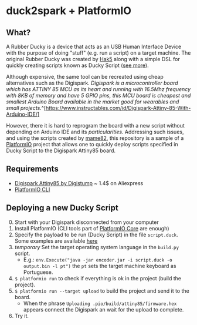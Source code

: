 # duck2spark + PlatformIO

## What?

A Rubber Ducky is a device that acts as an USB Human Interface Device with the purpose of doing "stuff" (e.g. run a script) on a target machine. The original Rubber Ducky was created by [Hak5](http://www.hak5.org/) along with a simple DSL for quickly creating scripts known as Ducky Script ([see more](https://github.com/hak5darren/USB-Rubber-Ducky/wiki)). 

Although expensive, the same tool can be recreated using cheap alternatives such as the Digispark. *Digispark is a microcontroller board which has ATTINY 85 MCU as its heart and running with 16.5Mhz frequency with 8KB of memory and have 5 GPIO pins, this MCU board is cheapest and smallest Arduino Board available in the market good for wearables and small projects.*^[https://www.instructables.com/id/Digispark-Attiny-85-With-Arduino-IDE/] 

However, there it is hard to reprogram the board with a new script without depending on Arduino IDE and its *particularities*. Addressing such issues, and using the scripts created by [mame82](https://github.com/mame82/duck2spark), this repository is a sample of a [PlatformIO](https://platformio.org) project that allows one to quickly deploy scripts specified in Ducky Script to the Digispark Attiny85 board.

## Requirements

- [Digispark Attiny85 by Digistump](http://digistump.com/products/1) ~ 1.4$ on Aliexpress
- [PlatformIO CLI](https://platformio.org)

## Deploying a new Ducky Script

0. Start with your Digispark disconnected from your computer
1. Install PlatformIO (CLI tools part of [PlatformIO Core](https://platformio.org/install/cli) are enough)
2. Specify the payload to be run (Ducky Script) in the file `script.duck`. Some examples are available [here](https://github.com/hak5darren/USB-Rubber-Ducky/wiki/Payloads)
3. *temporary* Set the target operating system language in the `build.py` script.
    - E.g.: `env.Execute("java -jar encoder.jar -i script.duck -o output.bin -l pt")` the `pt` sets the target machine keyboard as Portuguese. 
4. `$ platformio run` to check if everything is ok in the project (build the project).
5. `$ platformio run --target upload` to build the project and send it to the board.
    - When the phrase `Uploading .pio/build/attiny85/firmware.hex` appears connect the Digispark an wait for the upload to complete.
6. Try it.